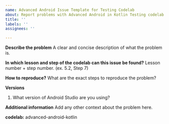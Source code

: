 ```yaml
---
name: Advanced Android Issue Template for Testing Codelab
about: Report problems with Advanced Android in Kotlin Testing codelab
title: ''
labels: ''
assignees: ''

---
```


**Describe the problem**
A clear and concise description of what the problem is.

**In which lesson and step of the codelab can this issue be found?**
Lesson number + step number. (ex. 5.2, Step 7)

**How to reproduce?**
What are the exact steps to reproduce the problem?

**Versions**
1. What version of Android Studio are you using?

**Additional information**
Add any other context about the problem here.

**codelab:** advanced-android-kotlin

